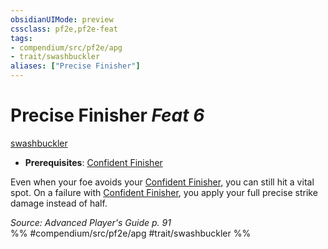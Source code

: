 ```yaml
---
obsidianUIMode: preview
cssclass: pf2e,pf2e-feat
tags:
- compendium/src/pf2e/apg
- trait/swashbuckler
aliases: ["Precise Finisher"]
---
```

# Precise Finisher  *Feat 6*  
[swashbuckler](rules/traits/swashbuckler-apg.md "Swashbuckler Class Trait")  

- **Prerequisites**: [Confident Finisher](rules/actions/confident-finisher-apg.md)

Even when your foe avoids your [Confident Finisher](rules/actions/confident-finisher-apg.md), you can still hit a vital spot. On a failure with [Confident Finisher](rules/actions/confident-finisher-apg.md), you apply your full precise strike damage instead of half.

*Source: Advanced Player's Guide p. 91*  
%% #compendium/src/pf2e/apg #trait/swashbuckler %%